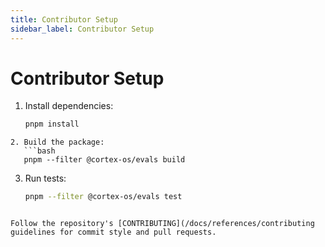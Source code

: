 ```yaml
---
title: Contributor Setup
sidebar_label: Contributor Setup
---
```


# Contributor Setup

1. Install dependencies:
   ```bash
   pnpm install
```
2. Build the package:
   ```bash
   pnpm --filter @cortex-os/evals build
```
3. Run tests:
   ```bash
   pnpm --filter @cortex-os/evals test
```

Follow the repository's [CONTRIBUTING](/docs/references/contributing guidelines for commit style and pull requests.

```